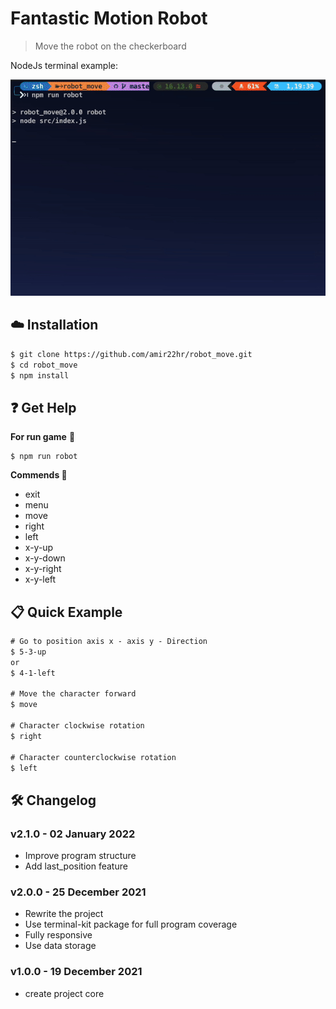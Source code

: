 
# Fantastic Motion Robot


> Move the robot on the checkerboard

NodeJs terminal example:

[![Terminal example](public/robot_move.gif)]()


## :cloud: Installation

```sh
$ git clone https://github.com/amir22hr/robot_move.git
$ cd robot_move
$ npm install
```


## :question: Get Help

**For run game** :rocket: 

    $ npm run robot

**Commends :memo:**

 - exit
 - menu
 - move
 - right
 - left
 - x-y-up
 - x-y-down
 - x-y-right
 - x-y-left

## :clipboard: Quick Example

```txt
# Go to position axis x - axis y - Direction
$ 5-3-up
or
$ 4-1-left

# Move the character forward
$ move

# Character clockwise rotation
$ right

# Character counterclockwise rotation
$ left
```

## :hammer_and_wrench: Changelog

### v2.1.0 - 02 January 2022
- Improve program structure
- Add last_position feature

### v2.0.0 - 25 December 2021
- Rewrite the project
- Use terminal-kit package for full program coverage
- Fully responsive
- Use data storage

### v1.0.0 - 19 December 2021
- create project core